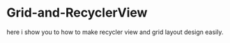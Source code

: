 # Grid-and-RecyclerView
here i show you to how to make recycler view and grid layout design easily.
